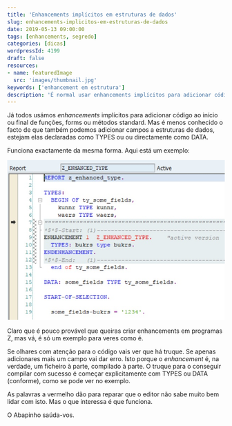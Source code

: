 ```yaml
---
title: 'Enhancements implícitos em estruturas de dados'
slug: enhancements-implicitos-em-estruturas-de-dados
date: 2019-05-13 09:00:00
tags: [enhancements, segredo]
categories: [dicas]
wordpressId: 4199
draft: false
resources:
- name: featuredImage
  src: 'images/thumbnail.jpg'
keywords: ['enhancement em estrutura']
description: 'É normal usar enhancements implícitos para adicionar código ABAP a programas standard. Mas também podemos adicionar campos a estruturas de dados.'
---
```

Já todos usámos _enhancements_ implícitos para adicionar código ao início ou final de funções, forms ou métodos standard. Mas é menos conhecido o facto de que também podemos adicionar campos a estruturas de dados, estejam elas declaradas como TYPES ou ou directamente como DATA.

<!--more-->

Funciona exactamente da mesma forma. Aqui está um exemplo:

[![Enhancement implícito em estrutura de dados][1]][1]

Claro que é pouco provável que queiras criar enhancements em programas Z, mas vá, é só um exemplo para veres como é.

Se olhares com atenção para o código vais ver que há truque. Se apenas adicionares mais um campo vai dar erro. Isto porque o _enhancement_ é, na verdade, um ficheiro à parte, compilado à parte. O truque para o conseguir compilar com sucesso é começar explicitamente com TYPES ou DATA (conforme), como se pode ver no exemplo.

As palavras a vermelho dão para reparar que o editor não sabe muito bem lidar com isto. Mas o que interessa é que funciona.

O Abapinho saúda-vos.

   [1]: images/implicit_enhancement_type.jpg
